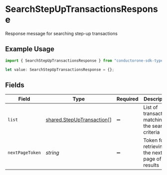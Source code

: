 # SearchStepUpTransactionsResponse

Response message for searching step-up transactions

## Example Usage

```typescript
import { SearchStepUpTransactionsResponse } from "conductorone-sdk-typescript/sdk/models/shared";

let value: SearchStepUpTransactionsResponse = {};
```

## Fields

| Field                                                                         | Type                                                                          | Required                                                                      | Description                                                                   |
| ----------------------------------------------------------------------------- | ----------------------------------------------------------------------------- | ----------------------------------------------------------------------------- | ----------------------------------------------------------------------------- |
| `list`                                                                        | [shared.StepUpTransaction](../../../sdk/models/shared/stepuptransaction.md)[] | :heavy_minus_sign:                                                            | List of transactions matching the search criteria                             |
| `nextPageToken`                                                               | *string*                                                                      | :heavy_minus_sign:                                                            | Token for retrieving the next page of results                                 |